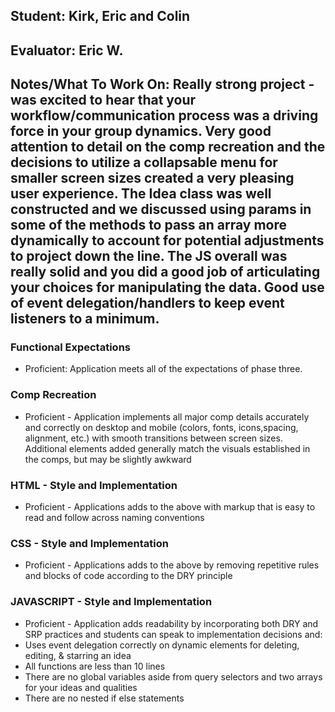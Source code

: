 ## Student: Kirk, Eric and Colin
## Evaluator: Eric W.
## Notes/What To Work On: Really strong project - was excited to hear that your workflow/communication process was a driving force in your group dynamics. Very good attention to detail on the comp recreation and the decisions to utilize a collapsable menu for smaller screen sizes created a very pleasing user experience. The Idea class was well constructed and we discussed using params in some of the methods to pass an array more dynamically to account for potential adjustments to project down the line. The JS overall was really solid and you did a good job of articulating your choices for manipulating the data. Good use of event delegation/handlers to keep event listeners to a minimum. 

### Functional Expectations

*  Proficient: Application meets all of the expectations of phase three.

### Comp Recreation

*  Proficient - Application implements all major comp details accurately and correctly on desktop and mobile (colors, fonts, icons,spacing, alignment,  etc.) with smooth transitions between screen sizes. Additional elements added generally match the visuals established in the comps, but may be slightly awkward


### HTML - Style and Implementation

*  Proficient - Applications adds to the above with markup that is easy to read and follow across naming conventions

### CSS - Style and Implementation

*  Proficient - Applications adds to the above by removing repetitive rules and blocks of code according to the DRY principle

### JAVASCRIPT - Style and Implementation

*  Proficient - Application adds readability by incorporating both DRY and SRP practices and students can speak to implementation decisions and:
  *  Uses event delegation correctly on dynamic elements for deleting, editing, & starring an idea
  *  All functions are less than 10 lines
  *  There are no global variables aside from query selectors and two arrays for your ideas and qualities
  *  There are no nested if else statements
